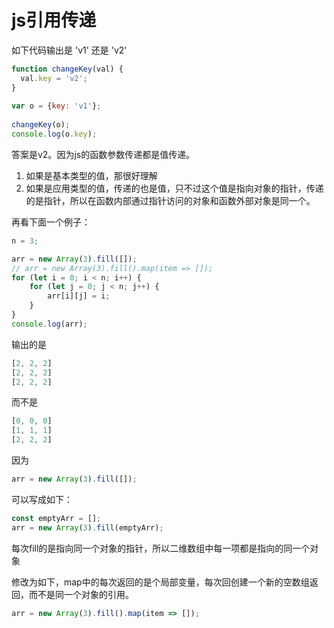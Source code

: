 # js引用传递

如下代码输出是 'v1' 还是 'v2'

```js
function changeKey(val) {
  val.key = 'v2';
}
 
var o = {key: 'v1'};
 
changeKey(o);
console.log(o.key);
```

答案是v2。因为js的函数参数传递都是值传递。

1. 如果是基本类型的值，那很好理解
2. 如果是应用类型的值，传递的也是值，只不过这个值是指向对象的指针，传递的是指针，所以在函数内部通过指针访问的对象和函数外部对象是同一个。

再看下面一个例子：

```js
n = 3;

arr = new Array(3).fill([]);
// arr = new Array(3).fill().map(item => []);
for (let i = 0; i < n; i++) {
    for (let j = 0; j < n; j++) {
        arr[i][j] = i;
    }
}
console.log(arr);
```

输出的是
```js
[2, 2, 2]
[2, 2, 2]
[2, 2, 2]
```
而不是
```js
[0, 0, 0]
[1, 1, 1]
[2, 2, 2]
```

因为 
```js
arr = new Array(3).fill([]);
```
可以写成如下：
```js
const emptyArr = [];
arr = new Array(3).fill(emptyArr);
```
每次fill的是指向同一个对象的指针，所以二维数组中每一项都是指向的同一个对象

修改为如下，map中的每次返回的是个局部变量，每次回创建一个新的空数组返回，而不是同一个对象的引用。
```js
arr = new Array(3).fill().map(item => []);
```
